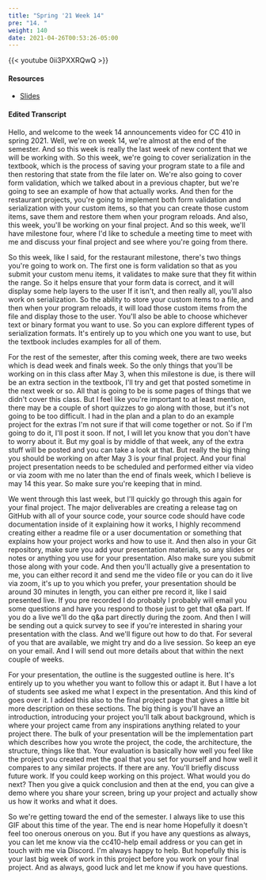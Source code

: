 ```yaml
---
title: "Spring '21 Week 14"
pre: "14. "
weight: 140
date: 2021-04-26T00:53:26-05:00
---
```


{{< youtube 0ii3PXXRQwQ >}}

#### Resources

* <a href="slides" target="_blank">Slides</a>

#### Edited Transcript

Hello, and welcome to the week 14 announcements video for CC 410 in spring 2021. Well, we're on week 14, we're almost at the end of the semester. And so this week is really the last week of new content that we will be working with. So this week, we're going to cover serialization in the textbook, which is the process of saving your program state to a file and then restoring that state from the file later on. We're also going to cover form validation, which we talked about in a previous chapter, but we're going to see an example of how that actually works. And then for the restaurant projects, you're going to implement both form validation and serialization with your custom items, so that you can create those custom items, save them and restore them when your program reloads. And also, this week, you'll be working on your final project. And so this week, we'll have milestone four, where I'd like to schedule a meeting time to meet with me and discuss your final project and see where you're going from there. 

So this week, like I said, for the restaurant milestone, there's two things you're going to work on. The first one is form validation so that as you submit your custom menu items, it validates to make sure that they fit within the range. So it helps ensure that your form data is correct, and it will display some help layers to the user If it isn't, and then really all, you'll also work on serialization. So the ability to store your custom items to a file, and then when your program reloads, it will load those custom items from the file and display those to the user. You'll also be able to choose whichever text or binary format you want to use. So you can explore different types of serialization formats. It's entirely up to you which one you want to use, but the textbook includes examples for all of them. 

For the rest of the semester, after this coming week, there are two weeks which is dead week and finals week. So the only things that you'll be working on in this class after May 3, when this milestone is due, is there will be an extra section in the textbook, I'll try and get that posted sometime in the next week or so. All that is going to be is some pages of things that we didn't cover this class. But I feel like you're important to at least mention, there may be a couple of short quizzes to go along with those, but it's not going to be too difficult. I had in the plan and a plan to do an example project for the extras I'm not sure if that will come together or not. So if I'm going to do it, I'll post it soon. If not, I will let you know that you don't have to worry about it. But my goal is by middle of that week, any of the extra stuff will be posted and you can take a look at that. But really the big thing you should be working on after May 3 is your final project. And your final project presentation needs to be scheduled and performed either via video or via zoom with me no later than the end of finals week, which I believe is may 14 this year. So make sure you're keeping that in mind. 

We went through this last week, but I'll quickly go through this again for your final project. The major deliverables are creating a release tag on GitHub with all of your source code, your source code should have code documentation inside of it explaining how it works, I highly recommend creating either a readme file or a user documentation or something that explains how your project works and how to use it. And then also in your Git repository, make sure you add your presentation materials, so any slides or notes or anything you use for your presentation. Also make sure you submit those along with your code. And then you'll actually give a presentation to me, you can either record it and send me the video file or you can do it live via zoom, it's up to you which you prefer, your presentation should be around 30 minutes in length, you can either pre record it, like I said presented live. If you pre recorded I do probably I probably will email you some questions and have you respond to those just to get that q&a part. If you do a live we'll do the q&a part directly during the zoom. And then I will be sending out a quick survey to see if you're interested in sharing your presentation with the class. And we'll figure out how to do that. For several of you that are available, we might try and do a live session. So keep an eye on your email. And I will send out more details about that within the next couple of weeks. 

For your presentation, the outline is the suggested outline is here. It's entirely up to you whether you want to follow this or adapt it. But I have a lot of students see asked me what I expect in the presentation. And this kind of goes over it. I added this also to the final project page that gives a little bit more description on these sections. The big thing is you'll have an introduction, introducing your project you'll talk about background, which is where your project came from any inspirations anything related to your project there. The bulk of your presentation will be the implementation part which describes how you wrote the project, the code, the architecture, the structure, things like that. Your evaluation is basically how well you feel like the project you created met the goal that you set for yourself and how well it compares to any similar projects. If there are any. You'll briefly discuss future work. If you could keep working on this project. What would you do next? Then you give a quick conclusion and then at the end, you can give a demo where you share your screen, bring up your project and actually show us how it works and what it does. 

So we're getting toward the end of the semester. I always like to use this GIF about this time of the year. The end is near home Hopefully it doesn't feel too onerous onerous on you. But if you have any questions as always, you can let me know via the cc410-help email address or you can get in touch with me via Discord. I'm always happy to help. But hopefully this is your last big week of work in this project before you work on your final project. And as always, good luck and let me know if you have questions. 

